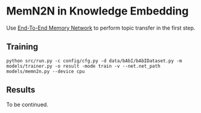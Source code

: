 # MemN2N in Knowledge Embedding
Use [End-To-End Memory Network](https://arxiv.org/abs/1503.08895) to perform topic transfer in the first step. 


## Training
```shell
python src/run.py -c config/cfg.py -d data/bAbI/bAbIDataset.py -m models/trainer.py -o result -mode train -v --net.net_path models/memn2n.py --device cpu
```

## Results
To be continued.
